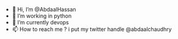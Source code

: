 - 👋 Hi, I’m @AbdaalHassan
- 👀 I’m working in python
- 🌱 I’m currently devops
- 📫 How to reach me ? i put my twitter handle @abdaalchaudhry
